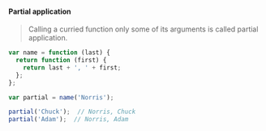 #### Partial application

> Calling a curried function only some of its arguments is called partial application.

```js
var name = function (last) {
  return function (first) { 
    return last + ', ' + first;
  };
};

var partial = name('Norris');

partial('Chuck');  // Norris, Chuck
partial('Adam');  // Norris, Adam

```

